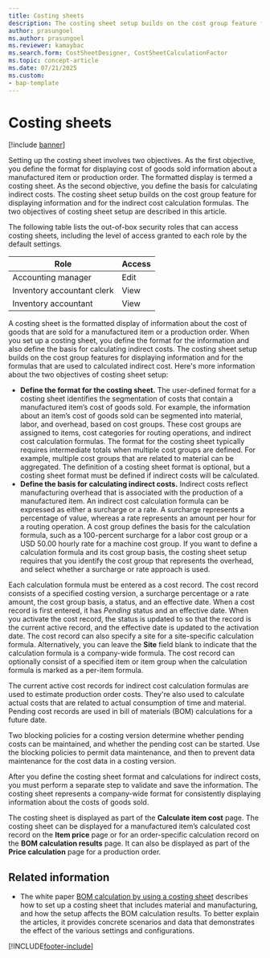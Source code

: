 ```yaml
---
title: Costing sheets
description: The costing sheet setup builds on the cost group feature for displaying information and for the indirect cost calculation formulas.
author: prasungoel
ms.author: prasungoel
ms.reviewer: kamaybac
ms.search.form: CostSheetDesigner, CostSheetCalculationFactor
ms.topic: concept-article
ms.date: 07/21/2025
ms.custom:
- bap-template
---
```


# Costing sheets

[!include [banner](../includes/banner.md)]

Setting up the costing sheet involves two objectives. As the first objective, you define the format for displaying cost of goods sold information about a manufactured item or production order. The formatted display is termed a costing sheet. As the second objective, you define the basis for calculating indirect costs. The costing sheet setup builds on the cost group feature for displaying information and for the indirect cost calculation formulas. The two objectives of costing sheet setup are described in this article.

The following table lists the out-of-box security roles that can access costing sheets, including the level of access granted to each role by the default settings.

| Role | Access |
|---|---|
| Accounting manager | Edit |
| Inventory accountant clerk | View |
| Inventory accountant | View |

A costing sheet is the formatted display of information about the cost of goods that are sold for a manufactured item or a production order. When you set up a costing sheet, you define the format for the information and also define the basis for calculating indirect costs. The costing sheet setup builds on the cost group features for displaying information and for the formulas that are used to calculated indirect cost. Here's more information about the two objectives of costing sheet setup:

- **Define the format for the costing sheet.** The user-defined format for a costing sheet identifies the segmentation of costs that contain a manufactured item’s cost of goods sold. For example, the information about an item’s cost of goods sold can be segmented into material, labor, and overhead, based on cost groups. These cost groups are assigned to items, cost categories for routing operations, and indirect cost calculation formulas. The format for the costing sheet typically requires intermediate totals when multiple cost groups are defined. For example, multiple cost groups that are related to material can be aggregated. The definition of a costing sheet format is optional, but a costing sheet format must be defined if indirect costs will be calculated.
- **Define the basis for calculating indirect costs.** Indirect costs reflect manufacturing overhead that is associated with the production of a manufactured item. An indirect cost calculation formula can be expressed as either a surcharge or a rate. A surcharge represents a percentage of value, whereas a rate represents an amount per hour for a routing operation. A cost group defines the basis for the calculation formula, such as a 100-percent surcharge for a labor cost group or a USD 50.00 hourly rate for a machine cost group. If you want to define a calculation formula and its cost group basis, the costing sheet setup requires that you identify the cost group that represents the overhead, and select whether a surcharge or rate approach is used.

Each calculation formula must be entered as a cost record. The cost record consists of a specified costing version, a surcharge percentage or a rate amount, the cost group basis, a status, and an effective date. When a cost record is first entered, it has *Pending* status and an effective date. When you activate the cost record, the status is updated to so that the record is the current active record, and the effective date is updated to the activation date. The cost record can also specify a site for a site-specific calculation formula. Alternatively, you can leave the **Site** field blank to indicate that the calculation formula is a company-wide formula. The cost record can optionally consist of a specified item or item group when the calculation formula is marked as a per-item formula.

The current active cost records for indirect cost calculation formulas are used to estimate production order costs. They're also used to calculate actual costs that are related to actual consumption of time and material. Pending cost records are used in bill of materials (BOM) calculations for a future date.

Two blocking policies for a costing version determine whether pending costs can be maintained, and whether the pending cost can be started. Use the blocking policies to permit data maintenance, and then to prevent data maintenance for the cost data in a costing version.

After you define the costing sheet format and calculations for indirect costs, you must perform a separate step to validate and save the information. The costing sheet represents a company-wide format for consistently displaying information about the costs of goods sold.

The costing sheet is displayed as part of the **Calculate item cost** page. The costing sheet can be displayed for a manufactured item’s calculated cost record on the **Item price** page or for an order-specific calculation record on the **BOM calculation results** page. It can also be displayed as part of the **Price calculation** page for a production order.

## Related information

- The white paper [BOM calculation by using a costing sheet](https://www.microsoft.com/download/details.aspx?id=101937) describes how to set up a costing sheet that includes material and manufacturing, and how the setup affects the BOM calculation results. To better explain the articles, it provides concrete scenarios and data that demonstrates the effect of the various settings and configurations.

[!INCLUDE[footer-include](../../includes/footer-banner.md)]
